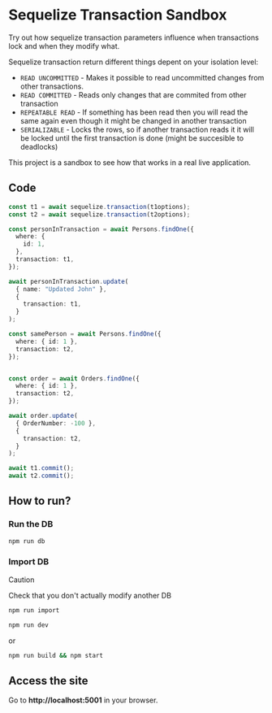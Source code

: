 
# Sequelize Transaction Sandbox 
Try out how sequelize transaction parameters influence when transactions lock and when they modify what.

Sequelize transaction return different things depent on your isolation level:
- `READ UNCOMMITTED` - Makes it possible to read uncommitted changes from other transactions.
- `READ COMMITTED` - Reads only changes that are commited from other transaction
- `REPEATABLE READ` - If something has been read then you will read the same again even though it might be changed in another transaction
- `SERIALIZABLE` - Locks the rows, so if another transaction reads it it will be locked until the first transaction is done (might be succesible to deadlocks)


This project is a sandbox to see how that works in a real live application.


## Code
```typescript
const t1 = await sequelize.transaction(t1options);
const t2 = await sequelize.transaction(t2options);

const personInTransaction = await Persons.findOne({
  where: {
    id: 1,
  },
  transaction: t1,
});

await personInTransaction.update(
  { name: "Updated John" },
  {
    transaction: t1,
  }
);

const samePerson = await Persons.findOne({
  where: { id: 1 },
  transaction: t2,
});


const order = await Orders.findOne({
  where: { id: 1 },
  transaction: t2,
});

await order.update(
  { OrderNumber: -100 },
  {
    transaction: t2,
  }
);

await t1.commit();
await t2.commit();
```

## How to run?

### Run the DB
```bash
npm run db
```
### Import DB
> [!CAUTION]
> Check that you don't actually modify another DB
```bash
npm run import
```

```bash
npm run dev
```

or

```bash
npm run build && npm start
```

## Access the site
Go to **http://localhost:5001** in your browser.